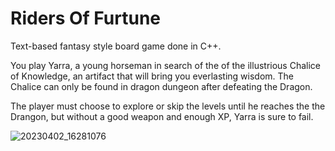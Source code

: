 # Riders Of Furtune
Text-based fantasy style board game done in C++.

You play Yarra, a young horseman in search of the of the illustrious Chalice of Knowledge, an artifact 
that will bring you everlasting wisdom. The Chalice can only be found in dragon dungeon after defeating 
the Dragon.

The player must choose to explore or skip the levels until he reaches the the Drangon, but without a good weapon 
and enough XP, Yarra is sure to fail. 

![20230402_16281076](https://user-images.githubusercontent.com/69070833/229377374-48b102bb-1bd5-47d5-bc43-a95f50efe9b7.png)
